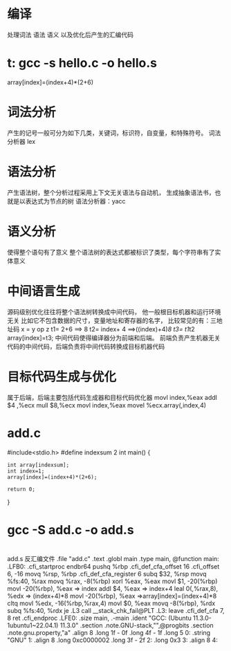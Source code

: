 # 编译
处理词法 语法 语义 以及优化后产生的汇编代码


# t: gcc -s hello.c -o hello.s 

array[index]=(index+4)*(2+6)
# 词法分析
产生的记号一般可分为如下几类，关键词，标识符，自变量，和特殊符号。
词法分析器 lex 
# 语法分析
产生语法树，整个分析过程采用上下文无关语法与自动机， 生成抽象语法书，也就是以表达式为节点的树
语法分析器：yacc
# 语义分析
使得整个语句有了意义 整个语法树的表达式都被标识了类型，每个字符串有了实体意义
# 中间语言生成
 源码级别优化往往将整个语法树转换成中间代码， 他一般根目标机器和运行环境无关 比如它不包含数据的尺寸，变量地址和寄存器的名字，
 比较常见的有：三地址码
 x = y op z
 t1= 2+6  ==> 8
 t2= index+ 4  ==>((index)+4)*8
t3= t1*t2
 array[index]=t3;
 中间代码使得编译器分为前端和后端。
 前端负责产生机器无关代码的中间代码，后端负责将中间代码转换成目标机器代码

 # 目标代码生成与优化
 属于后端，后端主要包括代码生成器和目标代码优化器
 movl index,%eax
 addl $4 ,%ecx
 mull $8,%ecx
movl index,%eax
movel %ecx.array(,index,4)
# add.c 
#include<stdio.h>
#define indexsum 2
int main()
{

    int array[indexsum];
    int index=1;
    array[index]=(index+4)*(2+6);

    return 0;
}
# gcc -S add.c -o add.s
# ###############################
add.s 反汇编文件
	.file	"add.c"
	.text
	.globl	main
	.type	main, @function
main:
.LFB0:
	.cfi_startproc
	endbr64
	pushq	%rbp
	.cfi_def_cfa_offset 16
	.cfi_offset 6, -16
	movq	%rsp, %rbp
	.cfi_def_cfa_register 6
	subq	$32, %rsp
	movq	%fs:40, %rax
	movq	%rax, -8(%rbp)
	xorl	%eax, %eax
	movl	$1, -20(%rbp)
	movl	-20(%rbp), %eax   => index
	addl	$4, %eax          => index+4
	leal	0(,%rax,8), %edx   => (index+4)*8
	movl	-20(%rbp), %eax    =>array[index]=(index+4)*8
	cltq
	movl	%edx, -16(%rbp,%rax,4)
	movl	$0, %eax
	movq	-8(%rbp), %rdx
	subq	%fs:40, %rdx
	je	.L3
	call	__stack_chk_fail@PLT
.L3:
	leave
	.cfi_def_cfa 7, 8
	ret
	.cfi_endproc
.LFE0:
	.size	main, .-main
	.ident	"GCC: (Ubuntu 11.3.0-1ubuntu1~22.04.1) 11.3.0"
	.section	.note.GNU-stack,"",@progbits
	.section	.note.gnu.property,"a"
	.align 8
	.long	1f - 0f
	.long	4f - 1f
	.long	5
0:
	.string	"GNU"
1:
	.align 8
	.long	0xc0000002
	.long	3f - 2f
2:
	.long	0x3
3:
	.align 8
4:




